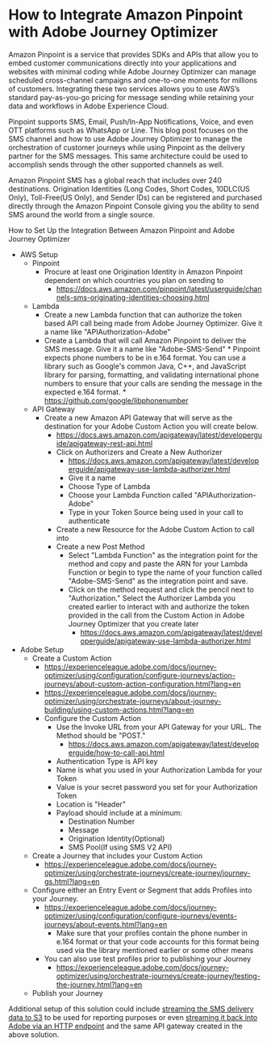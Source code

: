 # How to Integrate Amazon Pinpoint with Adobe Journey Optimizer

Amazon Pinpoint is a service that provides SDKs and APIs that allow you to embed customer communications directly into your applications and websites with minimal coding while Adobe Journey Optimizer can manage scheduled cross-channel campaigns and one-to-one moments for millions of customers. Integrating these two services allows you to use AWS’s standard pay-as-you-go pricing for message sending while retaining your data and workflows in Adobe Experience Cloud.

Pinpoint supports SMS, Email, Push/In-App Notifications, Voice, and even OTT platforms such as WhatsApp or Line. This blog post focuses on the SMS channel and how to use Adobe Journey Optimizer to manage the orchestration of customer journeys while using Pinpoint as the delivery partner for the SMS messages. This same architecture could be used to accomplish sends through the other supported channels as well.

Amazon Pinpoint SMS has a global reach that includes over 240 destinations. Origination Identities (Long Codes, Short Codes, 10DLC(US Only), Toll-Free(US Only), and Sender IDs) can be registered and purchased directly through the Amazon Pinpoint Console giving you the ability to send SMS around the world from a single source. 

How to Set Up the Integration Between Amazon Pinpoint and Adobe Journey Optimizer

* AWS Setup
    * Pinpoint
        * Procure at least one Origination Identity in Amazon Pinpoint dependent on which countries you plan on sending to
            * https://docs.aws.amazon.com/pinpoint/latest/userguide/channels-sms-originating-identities-choosing.html
    * Lambda
        * Create a new Lambda function that can authorize the token based API call being made from Adobe Journey Optimizer. Give it a name like "APIAuthorization-Adobe"
        * Create a Lambda that will call Amazon Pinpoint to deliver the SMS message. Give it a name like "Adobe-SMS-Send"
                * Pinpoint expects phone numbers to be in e.164 format. You can use a library such as Google's common Java, C++, and JavaScript library for parsing, formatting, and validating international phone numbers to ensure that your calls are sending the message in the expected e.164 format.
                    * https://github.com/google/libphonenumber
    * API Gateway
        * Create a new Amazon API Gateway that will serve as the destination for your  Adobe Custom Action you will create below.
            * https://docs.aws.amazon.com/apigateway/latest/developerguide/apigateway-rest-api.html
            * Click on Authorizers and Create a New Authorizer
                * https://docs.aws.amazon.com/apigateway/latest/developerguide/apigateway-use-lambda-authorizer.html
                * Give it a name
                * Choose Type of Lambda
                * Choose your Lambda Function called  "APIAuthorization-Adobe"
                * Type in your Token Source being used in your call to authenticate
            * Create a new Resource for the Adobe Custom Action to call into
            * Create a new Post Method
                * Select "Lambda Function" as the integration point for the method and copy and paste the ARN for your Lambda Function or begin to type the name of your function called "Adobe-SMS-Send" as the integration point and save.
                * Click on the method request and click the pencil next to "Authorization." Select the Authorizer Lambda you created earlier to interact with and authorize the token provided in the call from the Custom Action in Adobe Journey Optimizer that you create later
                    * https://docs.aws.amazon.com/apigateway/latest/developerguide/apigateway-use-lambda-authorizer.html
* Adobe Setup
    * Create a Custom Action
        * https://experienceleague.adobe.com/docs/journey-optimizer/using/configuration/configure-journeys/action-journeys/about-custom-action-configuration.html?lang=en
        * https://experienceleague.adobe.com/docs/journey-optimizer/using/orchestrate-journeys/about-journey-building/using-custom-actions.html?lang=en
        * Configure the Custom Action
            * Use the Invoke URL from your API Gateway for your URL. The Method should be "POST."
                * https://docs.aws.amazon.com/apigateway/latest/developerguide/how-to-call-api.html
            * Authentication Type is API key
            * Name is what you used in your Authorization Lambda for your Token
            * Value is your secret password you set for your Authorization Token
            * Location is "Header"
            * Payload should include at a minimum:
                * Destination Number
                * Message
                * Origination Identity(Optional)
                * SMS Pool(If using SMS V2 API)
    * Create a Journey that includes your Custom Action
        * https://experienceleague.adobe.com/docs/journey-optimizer/using/orchestrate-journeys/create-journey/journey-gs.html?lang=en
    * Configure either an Entry Event or Segment that adds Profiles into your Journey.
        * https://experienceleague.adobe.com/docs/journey-optimizer/using/configuration/configure-journeys/events-journeys/about-events.html?lang=en
            * Make sure that your profiles contain the phone number in e.164 format or that your code accounts for this format being used via the library mentioned earlier or some other means
        * You can also use test profiles prior to publishing your Journey
            * https://experienceleague.adobe.com/docs/journey-optimizer/using/orchestrate-journeys/create-journey/testing-the-journey.html?lang=en
    * Publish your Journey

Additional setup of this solution could include [streaming the SMS delivery data to S3](https://github.com/aws-samples/communication-developer-services-reference-architectures#pinpoint-s3-event-database) to be used for reporting purposes or even [streaming it back into Adobe via an HTTP endpoint](https://aws.amazon.com/blogs/big-data/stream-data-to-an-http-endpoint-with-amazon-kinesis-data-firehose/) and the same API gateway created in the above solution.

